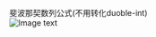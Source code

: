 斐波那契数列公式(不用转化duoble-int)  
![Image text](https://gss0.bdstatic.com/-4o3dSag_xI4khGkpoWK1HF6hhy/baike/s%3D245/sign=456a7a09b61bb0518b24b42c037ada77/503d269759ee3d6db9e6f1e046166d224f4adefd.jpg)
